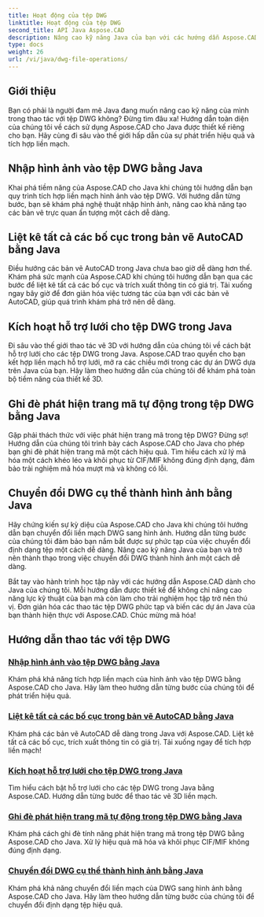 ```yaml
---
title: Hoạt động của tệp DWG
linktitle: Hoạt động của tệp DWG
second_title: API Java Aspose.CAD
description: Nâng cao kỹ năng Java của bạn với các hướng dẫn Aspose.CAD. Tìm hiểu cách nhập hình ảnh, liệt kê bố cục, hỗ trợ lưới, ghi đè trang mã và chuyển đổi DWG sang hình ảnh một cách dễ dàng.
type: docs
weight: 26
url: /vi/java/dwg-file-operations/
---
```

## Giới thiệu

Bạn có phải là người đam mê Java đang muốn nâng cao kỹ năng của mình trong thao tác với tệp DWG không? Đừng tìm đâu xa! Hướng dẫn toàn diện của chúng tôi về cách sử dụng Aspose.CAD cho Java được thiết kế riêng cho bạn. Hãy cùng đi sâu vào thế giới hấp dẫn của sự phát triển hiệu quả và tích hợp liền mạch.

## Nhập hình ảnh vào tệp DWG bằng Java

Khai phá tiềm năng của Aspose.CAD cho Java khi chúng tôi hướng dẫn bạn quy trình tích hợp liền mạch hình ảnh vào tệp DWG. Với hướng dẫn từng bước, bạn sẽ khám phá nghệ thuật nhập hình ảnh, nâng cao khả năng tạo các bản vẽ trực quan ấn tượng một cách dễ dàng.

## Liệt kê tất cả các bố cục trong bản vẽ AutoCAD bằng Java

Điều hướng các bản vẽ AutoCAD trong Java chưa bao giờ dễ dàng hơn thế. Khám phá sức mạnh của Aspose.CAD khi chúng tôi hướng dẫn bạn qua các bước để liệt kê tất cả các bố cục và trích xuất thông tin có giá trị. Tải xuống ngay bây giờ để đơn giản hóa việc tương tác của bạn với các bản vẽ AutoCAD, giúp quá trình khám phá trở nên dễ dàng.

## Kích hoạt hỗ trợ lưới cho tệp DWG trong Java

Đi sâu vào thế giới thao tác vẽ 3D với hướng dẫn của chúng tôi về cách bật hỗ trợ lưới cho các tệp DWG trong Java. Aspose.CAD trao quyền cho bạn kết hợp liền mạch hỗ trợ lưới, mở ra các chiều mới trong các dự án DWG dựa trên Java của bạn. Hãy làm theo hướng dẫn của chúng tôi để khám phá toàn bộ tiềm năng của thiết kế 3D.

## Ghi đè phát hiện trang mã tự động trong tệp DWG bằng Java

Gặp phải thách thức với việc phát hiện trang mã trong tệp DWG? Đừng sợ! Hướng dẫn của chúng tôi trình bày cách Aspose.CAD cho Java cho phép bạn ghi đè phát hiện trang mã một cách hiệu quả. Tìm hiểu cách xử lý mã hóa một cách khéo léo và khôi phục từ CIF/MIF không đúng định dạng, đảm bảo trải nghiệm mã hóa mượt mà và không có lỗi.

## Chuyển đổi DWG cụ thể thành hình ảnh bằng Java

Hãy chứng kiến sự kỳ diệu của Aspose.CAD cho Java khi chúng tôi hướng dẫn bạn chuyển đổi liền mạch DWG sang hình ảnh. Hướng dẫn từng bước của chúng tôi đảm bảo bạn nắm bắt được sự phức tạp của việc chuyển đổi định dạng tệp một cách dễ dàng. Nâng cao kỹ năng Java của bạn và trở nên thành thạo trong việc chuyển đổi DWG thành hình ảnh một cách dễ dàng.

Bắt tay vào hành trình học tập này với các hướng dẫn Aspose.CAD dành cho Java của chúng tôi. Mỗi hướng dẫn được thiết kế để không chỉ nâng cao năng lực kỹ thuật của bạn mà còn làm cho trải nghiệm học tập trở nên thú vị. Đơn giản hóa các thao tác tệp DWG phức tạp và biến các dự án Java của bạn thành hiện thực với Aspose.CAD. Chúc mừng mã hóa!

## Hướng dẫn thao tác với tệp DWG
### [Nhập hình ảnh vào tệp DWG bằng Java](./import-image-to-dwg/)
Khám phá khả năng tích hợp liền mạch của hình ảnh vào tệp DWG bằng Aspose.CAD cho Java. Hãy làm theo hướng dẫn từng bước của chúng tôi để phát triển hiệu quả.
### [Liệt kê tất cả các bố cục trong bản vẽ AutoCAD bằng Java](./list-all-layouts/)
Khám phá các bản vẽ AutoCAD dễ dàng trong Java với Aspose.CAD. Liệt kê tất cả các bố cục, trích xuất thông tin có giá trị. Tải xuống ngay để tích hợp liền mạch!
### [Kích hoạt hỗ trợ lưới cho tệp DWG trong Java](./mesh-support-for-dwg/)
Tìm hiểu cách bật hỗ trợ lưới cho các tệp DWG trong Java bằng Aspose.CAD. Hướng dẫn từng bước để thao tác vẽ 3D liền mạch.
### [Ghi đè phát hiện trang mã tự động trong tệp DWG bằng Java](./override-code-page-detection/)
Khám phá cách ghi đè tính năng phát hiện trang mã trong tệp DWG bằng Aspose.CAD cho Java. Xử lý hiệu quả mã hóa và khôi phục CIF/MIF không đúng định dạng.
### [Chuyển đổi DWG cụ thể thành hình ảnh bằng Java](./convert-dwg-to-image/)
Khám phá khả năng chuyển đổi liền mạch của DWG sang hình ảnh bằng Aspose.CAD cho Java. Hãy làm theo hướng dẫn từng bước của chúng tôi để chuyển đổi định dạng tệp hiệu quả.
